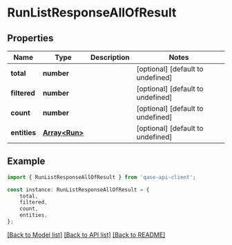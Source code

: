 # RunListResponseAllOfResult


## Properties

Name | Type | Description | Notes
------------ | ------------- | ------------- | -------------
**total** | **number** |  | [optional] [default to undefined]
**filtered** | **number** |  | [optional] [default to undefined]
**count** | **number** |  | [optional] [default to undefined]
**entities** | [**Array&lt;Run&gt;**](Run.md) |  | [optional] [default to undefined]

## Example

```typescript
import { RunListResponseAllOfResult } from 'qase-api-client';

const instance: RunListResponseAllOfResult = {
    total,
    filtered,
    count,
    entities,
};
```

[[Back to Model list]](../README.md#documentation-for-models) [[Back to API list]](../README.md#documentation-for-api-endpoints) [[Back to README]](../README.md)
